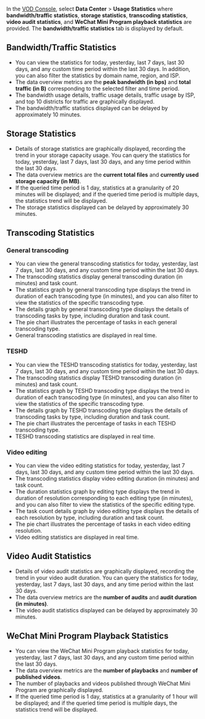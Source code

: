 In the [VOD Console](https://console.cloud.tencent.com/vod/overview), select **Data Center** > **Usage Statistics** where **bandwidth/traffic statistics**, **storage statistics**, **transcoding statistics**, **video audit statistics**, and **WeChat Mini Program playback statistics** are provided. The **bandwidth/traffic statistics** tab is displayed by default.

## Bandwidth/Traffic Statistics

- You can view the statistics for today, yesterday, last 7 days, last 30 days, and any custom time period within the last 30 days. In addition, you can also filter the statistics by domain name, region, and ISP.
- The data overview metrics are the **peak bandwidth (in bps)** and **total traffic (in B)** corresponding to the selected filter and time period.
- The bandwidth usage details, traffic usage details, traffic usage by ISP, and top 10 districts for traffic are graphically displayed.
- The bandwidth/traffic statistics displayed can be delayed by approximately 10 minutes.

## Storage Statistics


- Details of storage statistics are graphically displayed, recording the trend in your storage capacity usage. You can query the statistics for today, yesterday, last 7 days, last 30 days, and any time period within the last 30 days.
- The data overview metrics are the **current total files** and **currently used storage capacity (in MB)**.
- If the queried time period is 1 day, statistics at a granularity of 20 minutes will be displayed; and if the queried time period is multiple days, the statistics trend will be displayed.
- The storage statistics displayed can be delayed by approximately 30 minutes.


## Transcoding Statistics

### General transcoding
- You can view the general transcoding statistics for today, yesterday, last 7 days, last 30 days, and any custom time period within the last 30 days.
- The transcoding statistics display general transcoding duration (in minutes) and task count.
- The statistics graph by general transcoding type displays the trend in duration of each transcoding type (in minutes), and you can also filter to view the statistics of the specific transcoding type.
- The details graph by general transcoding type displays the details of transcoding tasks by type, including duration and task count.
- The pie chart illustrates the percentage of tasks in each general transcoding type.
- General transcoding statistics are displayed in real time.

### TESHD
- You can view the TESHD transcoding statistics for today, yesterday, last 7 days, last 30 days, and any custom time period within the last 30 days.
- The transcoding statistics display TESHD transcoding duration (in minutes) and task count.
- The statistics graph by TESHD transcoding type displays the trend in duration of each transcoding type (in minutes), and you can also filter to view the statistics of the specific transcoding type.
- The details graph by TESHD transcoding type displays the details of transcoding tasks by type, including duration and task count.
- The pie chart illustrates the percentage of tasks in each TESHD transcoding type.
- TESHD transcoding statistics are displayed in real time.

### Video editing
- You can view the video editing statistics for today, yesterday, last 7 days, last 30 days, and any custom time period within the last 30 days.
- The transcoding statistics display video editing duration (in minutes) and task count.
- The duration statistics graph by editing type displays the trend in duration of resolution corresponding to each editing type (in minutes), and you can also filter to view the statistics of the specific editing type.
- The task count details graph by video editing type displays the details of each resolution by type, including duration and task count.
- The pie chart illustrates the percentage of tasks in each video editing resolution.
- Video editing statistics are displayed in real time.


## Video Audit Statistics

- Details of video audit statistics are graphically displayed, recording the trend in your video audit duration. You can query the statistics for today, yesterday, last 7 days, last 30 days, and any time period within the last 30 days.
- The data overview metrics are the **number of audits** and **audit duration (in minutes)**.
- The video audit statistics displayed can be delayed by approximately 30 minutes.

## WeChat Mini Program Playback Statistics
- You can view the WeChat Mini Program playback statistics for today, yesterday, last 7 days, last 30 days, and any custom time period within the last 30 days.
- The data overview metrics are the **number of playbacks** and **number of published videos**.
- The number of playbacks and videos published through WeChat Mini Program are graphically displayed.
- If the queried time period is 1 day, statistics at a granularity of 1 hour will be displayed; and if the queried time period is multiple days, the statistics trend will be displayed.
